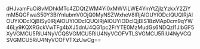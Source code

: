 dHJvamFuOi8vMDhkMTc4ZDQtZWM4Yi0xMWViLWE4YmYtZjIzYzkxY2ZiYmM5QGFwaS50Y3BiYnIubmV0OjQ0MyNSZWxheV8lRjAlOUYlODclQUQlRjAlOUYlODclQjBISy0lRjAlOUYlODclQUQlRjAlOUYlODclQjBIS18zMAp0cm9qYW46Ly9KQXRGckVwTFg4bXJ5dnU4QG1pc2FrYTE0MzMudGs6NDQzI1JlbGF5XyVGMCU5RiU4NyVCQSVGMCU5RiU4NyVCOFVTLSVGMCU5RiU4NyVCQSVGMCU5RiU4NyVCOFVTXzUwCg==